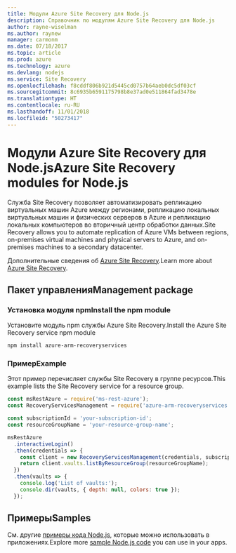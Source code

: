 ```yaml
---
title: Модули Azure Site Recovery для Node.js
description: Справочник по модулям Azure Site Recovery для Node.js
author: rayne-wiselman
ms.author: raynew
manager: carmonm
ms.date: 07/18/2017
ms.topic: article
ms.prod: azure
ms.technology: azure
ms.devlang: nodejs
ms.service: Site Recovery
ms.openlocfilehash: f8cddf806b921d5445cd0757b64aeb0dc5df03cf
ms.sourcegitcommit: 8c6935b6591175798b8e37ad0e511864fad3478e
ms.translationtype: HT
ms.contentlocale: ru-RU
ms.lasthandoff: 11/01/2018
ms.locfileid: "50273417"
---
```

# <a name="azure-site-recovery-modules-for-nodejs"></a><span data-ttu-id="729d4-103">Модули Azure Site Recovery для Node.js</span><span class="sxs-lookup"><span data-stu-id="729d4-103">Azure Site Recovery modules for Node.js</span></span>

<span data-ttu-id="729d4-104">Служба Site Recovery позволяет автоматизировать репликацию виртуальных машин Azure между регионами, репликацию локальных виртуальных машин и физических серверов в Azure и репликацию локальных компьютеров во вторичный центр обработки данных.</span><span class="sxs-lookup"><span data-stu-id="729d4-104">Site Recovery allows you to automate replication of Azure VMs between regions, on-premises virtual machines and physical servers to Azure, and on-premises machines to a secondary datacenter.</span></span>

<span data-ttu-id="729d4-105">Дополнительные сведения об [Azure Site Recovery](https://docs.microsoft.com/azure/site-recovery/site-recovery-overview).</span><span class="sxs-lookup"><span data-stu-id="729d4-105">Learn more about [Azure Site Recovery](https://docs.microsoft.com/azure/site-recovery/site-recovery-overview).</span></span>

## <a name="management-package"></a><span data-ttu-id="729d4-106">Пакет управления</span><span class="sxs-lookup"><span data-stu-id="729d4-106">Management package</span></span>

### <a name="install-the-npm-module"></a><span data-ttu-id="729d4-107">Установка модуля npm</span><span class="sxs-lookup"><span data-stu-id="729d4-107">Install the npm module</span></span>

<span data-ttu-id="729d4-108">Установите модуль npm службы Azure Site Recovery.</span><span class="sxs-lookup"><span data-stu-id="729d4-108">Install the Azure Site Recovery service npm module</span></span>

```bash
npm install azure-arm-recoveryservices
```

### <a name="example"></a><span data-ttu-id="729d4-109">Пример</span><span class="sxs-lookup"><span data-stu-id="729d4-109">Example</span></span>

<span data-ttu-id="729d4-110">Этот пример перечисляет службы Site Recovery в группе ресурсов.</span><span class="sxs-lookup"><span data-stu-id="729d4-110">This example lists the Site Recovery service for a resource group.</span></span>

```javascript
const msRestAzure = require('ms-rest-azure');
const RecoveryServicesManagement = require('azure-arm-recoveryservices');

const subscriptionId = 'your-subscription-id';
const resourceGroupName = 'your-resource-group-name';

msRestAzure
  .interactiveLogin()
  .then(credentials => {
    const client = new RecoveryServicesManagement(credentials, subscriptionId);
    return client.vaults.listByResourceGroup(resourceGroupName);
  })
  .then(vaults => {
    console.log('List of vaults:');
    console.dir(vaults, { depth: null, colors: true });
  });
```

## <a name="samples"></a><span data-ttu-id="729d4-111">Примеры</span><span class="sxs-lookup"><span data-stu-id="729d4-111">Samples</span></span>

<span data-ttu-id="729d4-112">См. другие [примеры кода Node.js](https://azure.microsoft.com/resources/samples/?platform=nodejs), которые можно использовать в приложениях.</span><span class="sxs-lookup"><span data-stu-id="729d4-112">Explore more [sample Node.js code](https://azure.microsoft.com/resources/samples/?platform=nodejs) you can use in your apps.</span></span>
